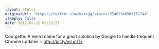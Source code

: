 ```yaml
---
layout: status
originalUrl: 'https://twitter.com/marcgg/status/83462340565151744'
isReply: false
date: 2011-06-22 09:12:27
---
```


Courgette: A weird name for a great solution by Google to handle frequent Chrome updates ~ http://bit.ly/mLmITx
